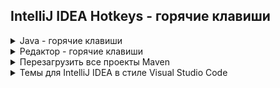 ## IntelliJ IDEA Hotkeys - горячие клавиши

<details Java><summary>Java - горячие клавиши</summary>

```
Поиск/Замена (это земаст!)
   Ctrl + N               поиск класса, далее ALT+(-> / <-) - выбор ищем Files, All и т.д.
   Ctrl + F               поиск на текущем классе  
   Ctrl + R               автозамена на текущем классе
   Ctrl + Shift + F       поиск выражений в проекте/модулях/директориях
   Ctrl + Left Mouse      провалиться в метод/класс и т.д. чтобы прочитать про него
   Ctrl + ALT + (<-)      вернуться назад, или вперед (ВАЖНО)
   Ctrl + B               на классе/методе подняться до объявления класса/метода, 
                          а если еще раз нажать в объявлении, то увидим, где  используется класс/метод
   Ctrl + ALT + L         авто выравнивание кода
   Ctrl + Y               удалить строку (целиком)
   Ctrl + X               вырезать строку (целиком)
   Ctrl + D               создать дубликат строки
   Ctrl + W + W + ...     выделение кода (слово -> строка -> блок -> метод -> класс и тд)
   Ctrl + Shift + W       обратное снятие выделения
   Ctrl + Insret          выделение строки целиком
   Shift + End            выделить все что справа от курсора в строке

   Ctrl + Shift + [стрелка выше/ниже]     перемещение вверх/вниз строки в коде

Запилить кусок кода в структуру:
   1. Ctrl + W    много раз до готовности
   2. Ctrl + Alt + T
   3. [нажать цифру на клаве, например '6'  =  try{} catch{}]

Создание структур с нуля:
' fori ' + (Tab или Enter) + Tab   сразу забиваем второй критерий в цикле for и цикл готов!
' foreach ' + (Tab или Enter)      шаблон для цикла типа ' for each ' - просто добавь воды)
' iter ' + (Tab или Enter)         перебрать элементы коллекции

Быстрая отладка.
   Shift + F9      запуск отладки
   F8              построчный прогон без захода в методы
   F7              с заходом в методы
   Alt + F8        открыть окно эмуляции (=отладка в отладке)
   Alt + F9        прогнать до курсора

Атомарная отладка с заходом в контекстные методы:
   ставим breakpoint на строке public static void main => Shift + F9 => F7, F7...

Рефакторинг.
   Shift + F6      переименовать переменную
   Ctrl + F6       изменить сигнатуру метода

Навигация:
   Ctrl + Q        где стоит курсор, показать подробности метода/класса/значения и т.д.
   Ctrl + P        напомнить сигнатуру
   Alt + F7        где стоит курсор, показать все места где используется метод/класс/значение и т.д.
   Alt + 1         скрыть/показать панель 'Project'
   Ctrl + Alt + O  удалить неисп. импорты
   Alt + [стрелка влево/вправо]    перемещение по закладкам

Промежуточная обработка текста, который вы откуда то скопировали:
0. Ctrl + C        на тексте неважно откуда
1. WIN + R         окно винды ВЫПОЛНИТЬ...
2. Ctrl + V        и редактируем, убираем лишнее
3. Ctrl + A        выделяем результат редактирования
4. Ctrl + C        копируем выделенный результат редактирования
5. Ctrl + V        вставляем куда нужно
   
Быстрое создание переменной (если написали метод/экземпляр, который что-то возвращает, 
а нужно результат запилить на переменную) Alt+Enter, [introduce local variable] Enter
```

</details>

<details Редактор><summary>Редактор - горячие клавиши</summary>

```
Ctrl + Shift + U        Переключить в "ВЕРХНИЙ/нижний" регистр 
Ctrl + Z                Undo, отменить последнее действие  
Ctrl + Shift + Z        Redo, отменить последнюю отмену действия  
Ctrl + Shift + V        Расширенная вставка из буфера обмена (с историей)  
Ctrl (+ Shift) + W      Инкрементальное выделение выражения  
Ctrl + влево/вправо     Перемещение между словами  
Ctrl + вверх/вниз       Прокрутка кода без изменения позиции курсора  
Ctrl + Home/End         Переход в начало/конец файла  
Shift + Del (Ctr + Y)   Удаление строки, отличие в том, где потом окажется курсор  
Ctrl + Del              Удалить от текущей позиции до конца слова  
Ctrl + Backspace        Удалить от текущей позиции до начала слова  
Ctrl + D                Дублировать текущую строку  
Tab / Shift + Tab       Увеличить/уменьшить текущий отступ  
Ctrl + Alt + I          Выравнивание отступов в коде  
Ctrl + Alt + L          Приведение кода в соответствие code style  
Ctrl + /                Закомментировать/раскомментировать текущую строку  
Ctrl + Shift + /        Закомментировать/раскомментировать выделенный код  
Ctrl + -/+              Фолдинг, свернуть/развернуть  
Ctrl + Shift + -/+      Фолдинг, свернуть/развернуть все  
Ctrl + Shift + .        Сделать текущий скоуп сворачиваемым и свернуть его  
Ctrl + .                Сделать текущий скоуп несворачиваемым  
Ctrl + R                Замена в тексте  
Ctrl + Shift + R        Замена во всех файлах
Ctrl + W + W            Выделить всю строку  
```

**Окна, вкладки:**

```  
Alt + влево/вправо      Перемещение между вкладками
Ctrl + F4               Закрыть вкладку
Alt + циферка           Открытие/закрытие окон Project, Structure, Changes и тд
Ctrl + Tab              Switcher, переключение между вкладками и окнами
Shift + Esc             Закрыть активное окно
F12                     Открыть последнее закрытое окно
Ctrl + колесико         Zoom, если он был вами настроен:
                        (Settings -> Editor -> General | Mouse Control , ставим галочку на 'Change font size with Ctrl + Mouse')
```

**Закладки:**

```  
F11                     Поставить или снять закладку  
Ctrl + F11              Аналогично с присвоением буквы или цифры  
Shift + F11             Переход к закладке (удаление — клавишей Delete)  
Ctrl + Число            Быстрый переход к закладке с присвоенным числом  
```

**Подсказки и документация:**

```  
Ctrl + Q                Документация к тому, на чем сейчас курсор  
Ctrl + Shift + I        Показать реализацию метода или класса  
Alt + Q                 Отобразить имя класса или метода, в котором мы находимся  
Ctrl + P                Подсказка по аргументам метода  
Ctrl + F1               Показать описание ошибки или варнинга  
Alt + Enter             Показать, что нам предлагают «лампочки»  
```

**Поиск:**

```  
Дважды Shift            Быстрый поиск по всему проекту  
Ctrl + Shift + A        Быстрый поиск по настройкам, действиям и тд  
Alt + вниз/вверх        Перейти к следующему/предыдущему методу  
Ctrl + [ и Ctr + ]      Перемещение к началу и концу текущего скоупа  
Ctrl + F                Поиск в файле  
Ctrl + Shift + F        Поиск по всем файлам (переход — F4)  
Ctrl + F3               Искать слово под курсором   
F3 / Shift + F3         Искать вперед/назад  
Ctrl + G                Переход к строке или строке:номеру_символа  
Ctrl + F12              Список методов с переходом к их объявлению  
Ctrl + E                Список недавно открытых файлов с переходом к ним  
Ctrl + Shift + E        Список недавно измененных файлов с переходом к ним  
Ctrl + H                Иерархия наследования текущего класса и переход по ней  
Ctrl + Alt + H          Иерархия вызовов выбранного метода  
Ctrl + N                Поиск класса по имени и переход к нему  
Ctrl + Shift + N        Поиск файла по имени и переход к нему  
Ctrl + B                Перейти к объявлению переменной, класса, метода  
Ctrl + Alt + B          Перейти к реализации  
Ctrl + Shift + B        Определить тип и перейти к его реализации  
Shift + Alt + влево     Перемещение назад по стеку поиска  
Shift + Alt + вправо    Перемещение вперед по стеку поиска  
F2 / Shift + F2         Переход к следующей/предыдущей ошибке  
Shift + Alt + 7         Найти все места, где используется метод/переменная  
Ctrl + Alt + 7          Как предыдущий пункт, только во всплывающем окне
```

**Генерация кода и рефакторинг:**

```  
Ctrl + Space            Полный автокомплит  
Ctrl + Shift + Space    Автокомплит с фильтрацией по подходящему типу  
Alt + /                 Простой автокомплит по словам, встречающимся в проекте  
Ctrl + I                Реализовать интерфейс  
Ctrl + O                Переопределить метод родительского класса  
Ctrl + J                Генерация шаблонного кода (обход по итератору и тд)  
Ctrl + Alt + J          Обернуть выделенный код в один из шаблонов  
Alt + Insert            Генератор кода — сеттеров, зависимостей в pom.xml и тд  
Shift + F6              Переименование переменной, класса и тд во всем коде  
Ctrl + F6               Изменение сигнатуры метода во всем коде  
F6                      Перемещение метода, класса или пакета  
F5                      Создать копию класса, файла или каталога  
Shift + F5              Создать копию класса в том же пакете  
Alt + Delete            Безопасное удаление класса, метода или атрибута  
Ctrl + Alt + M          Выделение метода  
Ctrl + Alt + V          Выделение переменной  
Ctrl + Alt + F          Выделение атрибута  
Ctrl + Alt + C          Выделение константы (public final static)  
Ctrl + Alt + P          Выделение аргумента метода  
Ctrl + Alt + N          Инлайнинг метода, переменной, аргумента или константы  
Ctrl + Alt + O          Оптимизация импортов (Удаляет все НЕиспользуемые import`ы) 
```

**Прочее:**

```  
Ctrl + ~                Быстрое переключение цветовой схемы, code style и тд  
Alt + F12               Открыть/закрыть терминал  
F10                     Запустить последнюю запущенную программу или тест  
Shift + F10             Запустить открытую в редакторе программу или тест  
Shift + Alt + F10       Запустить что-то из списка того что запускалось раньше  
Ctrl + F2               Остановить программу  
Ctrl + Alt + A          Добавить в систему контроля версий  
Ctrl + K                Сделать коммит в систему контроля версий  
Ctrl + Shift + K        Сделать пуш в систему контроля версий  
Ctrl + Shift + P        В Scala-плагине определяет implicit параметры  
Ctrl + Shift + Q        В Scala-плагине определяет implicit преобразования  
```

</details>

<details Reload maven><summary>Перезагрузить все проекты Maven</summary>

Перезагрузить все проекты Maven (Reload All Maven Projects)

![ReloadMavenProject.JPG](/img/ReloadMavenProject.JPG)

Если вы работаете в IntelliJ, есть четыре независимых способа обновления репозиториев maven. Каждый из них обновляет
другой локальный репозиторий на вашем компьютере или обновляет их по-разному.

```
1. mvn -U clean install
2. Ctrl + Shift + A - Reimport
3. В окне Maven (справа) -> нажать "Круглые стрелки"
4. Ctrl+Alt+S -> Build, Execution, Deployment -> Build Tools -> Maven -> Repositories -choose rep - update
```

Что интересно, часто говорят, что последнее обновление совпадает с круглыми стрелками в окне Maven. Но, по моему опыту,
они совершенно разные! Доказательство: нашему большому проекту не удалось выполнить последнее обновление, но он
существует и успешно работает без него. И двойные круглые стрелки работают нормально.

Каждый из этих четырех может помочь вам с вашими проблемами и / или найти собственные проблемы. Например, для запуска
нашего реального проекта нужен только первый, но для тестирования в IntelliJ нам также нужны 2 и 3. Конечно, кому-то
тоже нужно 4. (Почему еще он есть в IntelliJ?)

</details>

<details Темы><summary>Темы для IntelliJ IDEA в стиле Visual Studio Code</summary>
<blockquote>

**Черная тема для IntelliJ IDEA в стиле Visual Studio Code**

_Скачайте и извлектите файл_ [BlackVSC.icls](./Theme/BlackVSC.icls.zip "скачать BlackVSC.icls.zip") _из архива._

![BlackVSC.png](./Theme/BlackVSC.png)

**Белая тема для IntelliJ IDEA в стиле Visual Studio Code**

_Скачайте и извлектите файл_ [WhiteVSC.icls](./Theme/WhiteVSC.icls.zip "скачать WhiteVSC.icls.zip") _из архива._

![WhiteVSC.png](./Theme/WhiteVSC.png)

</blockquote></details>
